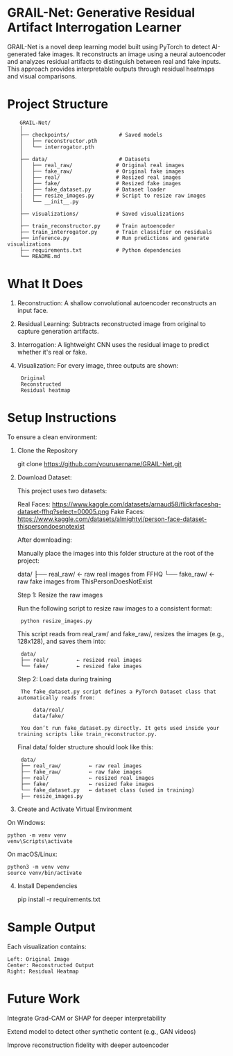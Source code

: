# GRAIL-Net: Generative Residual Artifact Interrogation Learner

GRAIL-Net is a novel deep learning model built using PyTorch to detect AI-generated fake images. It reconstructs an image using a neural autoencoder and analyzes residual artifacts to distinguish between real and fake inputs. This approach provides interpretable outputs through residual heatmaps and visual comparisons.

# Project Structure


        GRAIL-Net/
        │
        ├── checkpoints/                # Saved models
        │   ├── reconstructor.pth
        │   └── interrogator.pth
        │
        ├── data/                       # Datasets
        │   ├── real_raw/              # Original real images
        │   ├── fake_raw/              # Original fake images
        │   ├── real/                  # Resized real images
        │   ├── fake/                  # Resized fake images
        │   ├── fake_dataset.py        # Dataset loader
        |   ├── resize_images.py       # Script to resize raw images
        │   └── __init__.py
        │
        ├── visualizations/            # Saved visualizations
        │
        ├── train_reconstructor.py     # Train autoencoder
        ├── train_interrogator.py      # Train classifier on residuals
        ├── inference.py               # Run predictions and generate visualizations
        ├── requirements.txt           # Python dependencies
        └── README.md


# What It Does

1. Reconstruction: A shallow convolutional autoencoder reconstructs an input face.

2. Residual Learning: Subtracts reconstructed image from original to capture generation artifacts.

3. Interrogation: A lightweight CNN uses the residual image to predict whether it's real or fake.

4. Visualization: For every image, three outputs are shown:

        Original
        Reconstructed
        Residual heatmap


# Setup Instructions
To ensure a clean environment:

1. Clone the Repository

    git clone https://github.com/yourusername/GRAIL-Net.git

2. Download Dataset:

    This project uses two datasets:

    Real Faces: https://www.kaggle.com/datasets/arnaud58/flickrfaceshq-dataset-ffhq?select=00005.png
    Fake Faces: https://www.kaggle.com/datasets/almightyj/person-face-dataset-thispersondoesnotexist

    After downloading:

    Manually place the images into this folder structure at the root of the project:


    data/
    ├── real_raw/     ← raw real images from FFHQ
    └── fake_raw/     ← raw fake images from ThisPersonDoesNotExist
    
    Step 1: Resize the raw images
    
    Run the following script to resize raw images to a consistent format:

        python resize_images.py

    This script reads from real_raw/ and fake_raw/, resizes the images (e.g., 128x128), and saves them into:

        data/
        ├── real/         ← resized real images
        └── fake/         ← resized fake images
    
    Step 2: Load data during training

        The fake_dataset.py script defines a PyTorch Dataset class that automatically reads from:

            data/real/
            data/fake/

        You don’t run fake_dataset.py directly. It gets used inside your training scripts like train_reconstructor.py.

    Final data/ folder structure should look like this:
   
        data/
        ├── real_raw/         ← raw real images
        ├── fake_raw/         ← raw fake images
        ├── real/             ← resized real images
        ├── fake/             ← resized fake images
        └── fake_dataset.py   ← dataset class (used in training)
        ├── resize_images.py 

3. Create and Activate Virtual Environment

On Windows:

    python -m venv venv
    venv\Scripts\activate

On macOS/Linux:

    python3 -m venv venv
    source venv/bin/activate

4. Install Dependencies

    pip install -r requirements.txt

# Sample Output

Each visualization contains:

    Left: Original Image
    Center: Reconstructed Output
    Right: Residual Heatmap


# Future Work

Integrate Grad-CAM or SHAP for deeper interpretability

Extend model to detect other synthetic content (e.g., GAN videos)

Improve reconstruction fidelity with deeper autoencoder
